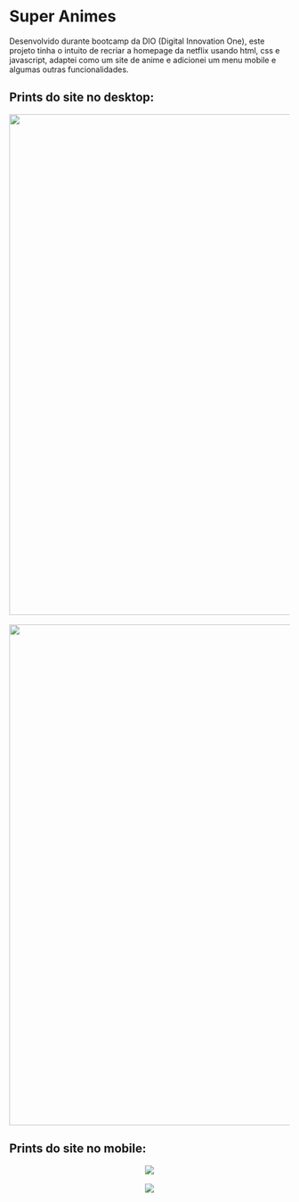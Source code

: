 <h1>Super Animes</h1>
<p>Desenvolvido durante bootcamp da DIO (Digital Innovation One), este projeto tinha o intuito de recriar a homepage da netflix usando html, css e javascript, adaptei como um site de anime e adicionei um menu mobile e algumas outras funcionalidades.</p>
<h2>Prints do site no desktop:</h2>
<div align="center"><img src="https://user-images.githubusercontent.com/89662119/135109871-4ff0b148-0bca-47ec-96c4-d8d2c80a0db6.png" width="900px"></div><br>
<div align="center"><img src="https://user-images.githubusercontent.com/89662119/135110099-be969adc-7376-45f3-8fb6-1de980a97a2f.png" width="900px"></div>
<h2>Prints do site no mobile:</h2>
<div align="center"><img src="https://user-images.githubusercontent.com/89662119/135109505-0de94115-f642-46e9-9615-004f6f897863.png"></div><br>
<div align="center"><img src="https://user-images.githubusercontent.com/89662119/135109562-2af2d258-76f2-412d-8aa6-e3f9e3911684.png"></div>
